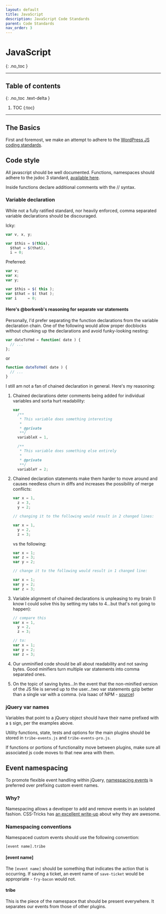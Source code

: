 ```yaml
---
layout: default
title: JavaScript
description: JavaScript Code Standards
parent: Code Standards
nav_order: 3
---
```

# JavaScript
{: .no_toc }

---

## Table of contents
{: .no_toc .text-delta }

1. TOC
{:toc}

---

## The Basics

First and foremost, we make an attempt to adhere to the [WordPress JS coding standards](https://make.wordpress.org/core/handbook/best-practices/coding-standards/javascript/).

## Code style

All javascript should be well documented. Functions, namespaces should adhere to the jsdoc 3 standard, [available here](http://usejsdoc.org/about-getting-started.html).

Inside functions declare additional comments with the // syntax.

### Variable declaration

While not a fully ratified standard, nor heavily enforced, comma separated variable declarations should be discouraged.

Icky:

```js
var v, x, y;

var $this = $(this),
  $that = $(that),
  i = 0;
```

Preferred:

```js
var v;
var x;
var y;

var $this = $( this );
var $that = $( that );
var i     = 0;
```

#### Here's @borkweb's reasoning for separate var statements

Personally, I'd prefer separating the function declarations from the variable declaration chain. One of the following would allow proper docblocks without chunking up the declarations and avoid funky-looking nesting:

```js
var dateToYmd = function( date ) {
  // ...
};
```

or

```js
function dateToYmd( date ) {
  // ...
}
```

I still am not a fan of chained declaration in general. Here's my reasoning:

1. Chained declarations deter comments being added for individual variables and sorta hurt readability:

    ```js
    var
      /**
       * This variable does something interesting
       *
       * @private
       **/
      variableX = 1,

      /**
       * This variable does something else entirely
       *
       * @private
       **/
      variableY = 2;
    ```


2. Chained declaration statements make them harder to move around and causes needless churn in diffs and increases the possibility of merge conflicts:

    ```js
    var x = 1,
      z = 3,
      y = 2;

    // changing it to the following would result in 2 changed lines:

    var x = 1,
      y = 2,
      z = 3;
    ```

    vs the following:

    ```js
    var x = 1;
    var z = 3;
    var y = 2;

    // change it to the following would result in 1 changed line:

    var x = 1;
    var y = 2;
    var z = 3;
    ```

3. Variable alignment of chained declarations is unpleasing to my brain (I know I could solve this by setting my tabs to 4...but that's not going to happen):

    ```js
    // compare this
    var x = 1,
      y = 2,
      z = 3;

    // to:
    var x = 1;
    var y = 2;
    var z = 3;
    ```

4. Our unminified code should be all about readability and not saving bytes. Good minifiers turn multiple var statements into comma separated ones.

5. On the topic of saving bytes...In the event that the non-minified version of the JS file is served up to the user...two var statements gzip better than a single var with a comma. (via Isaac of NPM - [source](https://gist.github.com/isaacs/357981#gistcomment-2406))

### jQuery var names

Variables that point to a jQuery object should have their name prefixed with a `$` sign, per the examples above.

Utility functions, state, tests and options for the main plugins should be stored in
`tribe-events.js` and `tribe-events-pro.js`.

If functions or portions of functionality move between plugins, make sure all associated js code
moves to that new area with them.

## Event namespacing

To promote flexible event handling within jQuery, [namespacing events](https://api.jquery.com/event.namespace/) is preferred over prefixing custom event names.

### Why?

Namespacing allows a developer to add and remove events in an isolated fashion.  CSS-Tricks has [an excellent write-up](https://css-tricks.com/namespaced-events-jquery/) about why they are awesome.

### Namespacing conventions

Namespaced custom events should use the following convention:

```
[event name].tribe
```

#### [event name]

The `[event name]` should be something that indicates the action that is occurring. If saving a ticket, an event name of `save-ticket` would be appropriate - `fry-bacon` would not.

#### tribe

This is the piece of the namespace that should be present everywhere. It separates our events from those of other plugins.
